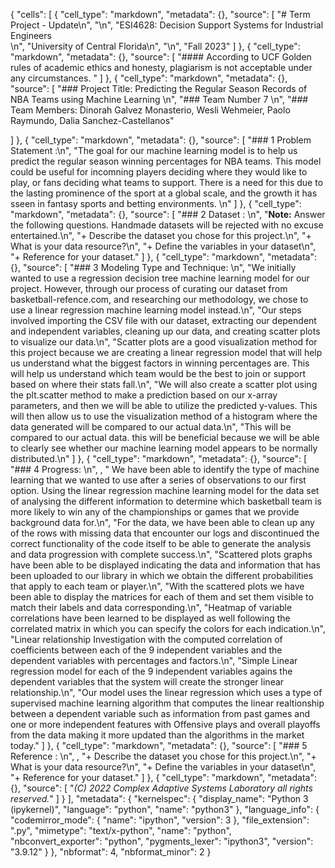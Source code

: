 {
 "cells": [
  {
   "cell_type": "markdown",
   "metadata": {},
   "source": [
    "# Term Project - Update\n",
    "\n",
    "ESI4628: Decision Support Systems for Industrial Engineers<br>\n",
    "University of Central Florida\n",
    "\n",
    "Fall 2023"
   ]
  },
  {
   "cell_type": "markdown",
   "metadata": {},
   "source": [
    "#### According to UCF Golden rules of academic ethics and honesty, plagiarism is not acceptable under any circumstances. "
   ]
  },
  {
   "cell_type": "markdown",
   "metadata": {},
   "source": [
    "### Project Title: Predicting the Regular Season Records of NBA Teams using Machine Learning \n",
    "### Team Number 7 \n",
    "### Team Members: Dinorah Galvez Monasterio, Wesli Wehmeier, Paolo Raymundo, Dalia Sanchez-Castellanos"
 
   ]
  },
  {
   "cell_type": "markdown",
   "metadata": {},
   "source": [
    "### 1 Problem Statement :\n",
    "The goal for our machine learning model is to help us predict the regular season winning percentages for NBA teams. This model could be useful for incomning players deciding where they would like to play, or fans deciding what teams to support. There is a need for this due to the lasting prominence of the sport at a global scale, and the growth it has sseen in fantasy sports and betting environments. \n"
   ]
  },
  {
   "cell_type": "markdown",
   "metadata": {},
   "source": [
    "### 2 Dataset : \n",
    "**Note:** Answer the following questions. Handmade datasets will be rejected with no excuse entertained.\n",
    "+ Describe the dataset you chose for this project.\n",
    "+ What is your data resource?\n",
    "+ Define the variables in your dataset\n",
    "+ Reference for your dataset."
   ]
  },
  {
   "cell_type": "markdown",
   "metadata": {},
   "source": [
    "### 3 Modeling Type and Technique: \n",
    "We initially wanted to use a regression decision tree machine learning model for our project. However, through our process of curating our dataset from basketball-refence.com, and researching our methodology, we chose to use a linear regression machine learning model instead.\n",
    "Our steps involved importing the CSV file with our dataset, extracting our dependent and independent variables, cleaning up our data, and creating scatter plots to visualize our data.\n",
    "Scatter plots are a good visualization method for this project because we are creating a linear regression model that will help us understand what the biggest factors in winning percentages are. This will help us understand which team would be the best to join or support based on where their stats fall.\n",
    "We will also create a scatter plot using the plt.scatter method to make a prediction based on our x-array parameters, and then we will be able to utilize the predicted y-values. This will then allow us to use the visualization method of a histogram where the data generated will be compared to our actual data.\n", 
    "This will be compared to our actual data. this will be beneficial because we will be able to clearly see whether our machine learning model appears to be normally distributed.\n"
]
  },
  {
   "cell_type": "markdown",
   "metadata": {},
   "source": [
    "### 4 Progress: \n",
    ,
    " We have been able to identify the type of machine learning that we wanted to use after a series of observations to our first option. Using the linear regression machine learning model for the data set of analysing the different information to determine which basketball team is more likely to win any of the championships or games that we provide background data for.\n",
    "For the data, we have been able to clean up any of the rows with missing data that encounter our logs and discontinued the correct functionality of the code itself to be able to generate the analysis and data progression with complete success.\n",
    "Scattered plots graphs have been able to be displayed indicating the data and information that has been uploaded to our library in which we obtain the different probabilities that apply to each team or player.\n",
    "With the scattered plots we have been able to display the matrices for each of them and set them visible to match their labels and data corresponding.\n",
    "Heatmap of variable correlations have been learned to be displayed as well following the correlated matrix in which you can specify the colors for each indication.\n",
    "Linear relationship Investigation with the computed correlation of coefficients between each of the 9 independent variables and the dependent variables with percentages and factors.\n",
    "Simple Linear regression model for each of the 9 independent variables agains the dependent variables that the system will create the stronger linear relationship.\n",
    "Our model uses the linear regression which uses a type of supervised machine learning algorithm that computes the linear realtionship between a dependent variable such as information from past games and one or more independent features with Offensive plays and overall playoffs from the data making it more updated than the algorithms in the market today."
   ]
  },
  {
   "cell_type": "markdown",
   "metadata": {},
   "source": [
    "### 5 Reference : \n",
,
    "+ Describe the dataset you chose for this project.\n",
    "+ What is your data resource?\n",
    "+ Define the variables in your dataset\n",
    "+ Reference for your dataset."
   ]
  },
  {
   "cell_type": "markdown",
   "metadata": {},
   "source": [
    "_(C) 2022 Complex Adaptive Systems Laboratory all rights reserved._"
   ]
  }
 ],
 "metadata": {
  "kernelspec": {
   "display_name": "Python 3 (ipykernel)",
   "language": "python",
   "name": "python3"
  },
  "language_info": {
   "codemirror_mode": {
    "name": "ipython",
    "version": 3
   },
   "file_extension": ".py",
   "mimetype": "text/x-python",
   "name": "python",
   "nbconvert_exporter": "python",
   "pygments_lexer": "ipython3",
   "version": "3.9.12"
  }
 },
 "nbformat": 4,
 "nbformat_minor": 2
}
